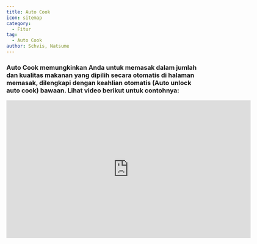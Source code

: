 ```yaml
---
title: Auto Cook
icon: sitemap
category:
  - Fitur
tag:
  - Auto Cook
author: Schvis, Natsume
---
```


### Auto Cook memungkinkan Anda untuk memasak dalam jumlah dan kualitas makanan yang dipilih secara otomatis di halaman memasak, dilengkapi dengan keahlian otomatis (Auto unlock auto cook) bawaan. Lihat video berikut untuk contohnya:

<iframe width="640" height="360" src="https://www.youtube.com/embed/T_X13AXiAiY?list=PL5eI1Tb64p56g27qfYk7VuFTz4FK6YrKa" title="Korepi - Auto Cook" frameborder="0" allow="accelerometer; autoplay; clipboard-write; encrypted-media; gyroscope; picture-in-picture; web-share" allowfullscreen></iframe>